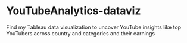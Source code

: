 # YouTubeAnalytics-dataviz
Find my Tableau data visualization to uncover YouTube insights like top YouTubers across country and categories and their earnings
